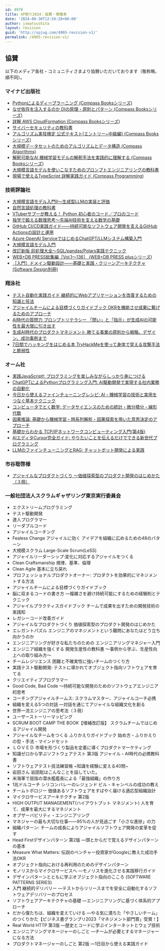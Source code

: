 ```yaml
---
id: 4970
title: XP祭り2024：協賛・寄贈本
date: '2024-09-30T12:59:28+00:00'
author: jxmatsushita
layout: revision
guid: 'http://xpjug.com/4965-revision-v1/'
permalink: /4965-revision-v1/
---
```


## 協賛

以下のメディア各社・コミュニティさまより協賛いただいております（敬称略、順不同）。

### マイナビ出版社

- [Pythonによるディープラーニング (Compass Booksシリーズ)](https://book.mynavi.jp/ec/products/detail/id=128583)
- [なぜ依存を注入するのか DIの原理・原則とパターン (Compass Booksシリーズ)](https://book.mynavi.jp/ec/products/detail/id=143373)
- [詳解 AWS CloudFormation (Compass Booksシリーズ)](https://book.mynavi.jp/ec/products/detail/id=143664)
- [サイバーセキュリティの教科書](https://book.mynavi.jp/ec/products/detail/id=141365)
- [アルゴリズム実技検定 公式テキスト\[エントリー~中級編\] (Compass Booksシリーズ)](https://book.mynavi.jp/ec/products/detail/id=120229)
- [大規模データセットのためのアルゴリズムとデータ構造 (Compass Algorithms)](https://book.mynavi.jp/ec/products/detail/id=143918)
- [解釈可能なAI 機械学習モデルの解釈手法を実践的に理解する (Compass Booksシリーズ)](https://book.mynavi.jp/ec/products/detail/id=139963)
- [大規模言語モデルを使いこなすためのプロンプトエンジニアリングの教科書](https://book.mynavi.jp/ec/products/detail/id=142552)
- [現場で使えるTypeScript 詳解実践ガイド (Compass Programming)](https://book.mynavi.jp/ec/products/detail/id=142709)

### 技術評論社

- [大規模言語モデル入門Ⅱ〜生成型LLMの実装と評価](https://gihyo.jp/book/2024/978-4-297-14393-0)
- [自然言語処理の教科書](https://gihyo.jp/book/2024/978-4-297-13863-9)
- [VTuberサプーが教える！ Python 初心者のコード／プロのコード](https://gihyo.jp/book/2024/978-4-297-14285-8)
- [独学で鍛える数理思考〜先端AI技術を支える数学の基礎](https://gihyo.jp/book/2024/978-4-297-14228-5)
- [GitHub CI/CD実践ガイド――持続可能なソフトウェア開発を支えるGitHub Actionsの設計と運用](https://gihyo.jp/book/2024/978-4-297-14173-8)
- [Azure OpenAI ServiceではじめるChatGPT/LLMシステム構築入門](https://gihyo.jp/book/2024/978-4-297-13929-2)
- [大規模言語モデル入門](https://gihyo.jp/book/2023/978-4-297-13633-8)
- [改訂新版 前処理大全〜SQL/pandas/Polars実践テクニック](https://gihyo.jp/book/2024/978-4-297-14138-7)
- [WEB+DB PRESS総集編［Vol.1～136］ (WEB+DB PRESS plusシリーズ)](https://gihyo.jp/book/2024/978-4-297-14156-1)
- [［入門］ドメイン駆動設計――基礎と実践・クリーンアーキテクチャ (Software Design別冊)](https://gihyo.jp/book/2024/978-4-297-14317-6)

### 翔泳社

- [テスト自動化実践ガイド 継続的にWebアプリケーションを改善するための知識と技法](https://www.shoeisha.co.jp/book/detail/9784798172354)
- [アジャイルチームによる目標づくりガイドブック OKRを機能させ成果に繋げるためのアプローチ](https://www.shoeisha.co.jp/book/detail/9784798184739)
- [AI時代の質問力 プロンプトリテラシー 「問い」と「指示」が生成AIの可能性を最大限に引き出す](https://www.shoeisha.co.jp/book/detail/9784798183459)
- [生成AI時代のプロダクトマネジメント 勝てる事業の原則から戦略、デザイン、成功事例まで](https://www.shoeisha.co.jp/book/detail/9784798186818)
- [7日間でハッキングをはじめる本 TryHackMeを使って身体で覚える攻撃手法と脆弱性](https://www.shoeisha.co.jp/book/detail/9784798181578)

### オーム社

- [実践JavaScript!: プログラミングを楽しみながらしっかり身につける](https://www.ohmsha.co.jp/book/9784274231735/)
- [ChatGPTによるPythonプログラミング入門: AI駆動開発で実現する社内業務の自動化](https://www.ohmsha.co.jp/book/9784274232138/)
- [今日から使えるファインチューニングレシピ: AI・機械学習の技術と実用をつなぐ基本テクニック](https://www.ohmsha.co.jp/book/9784274232381/)
- [コンピュータでとく数学: データサイエンスのための統計・微分積分・線形代数](https://www.ohmsha.co.jp/book/9784274231797/)
- [因果推論: 基礎から機械学習・時系列解析・因果探索を用いた意思決定のアプローチ](https://www.ohmsha.co.jp/book/9784274231230/)
- [基礎からわかる TCP/IPネットワークコンピューティング入門(第4版)](https://www.ohmsha.co.jp/book/9784274232312/)
- [AIエディタCursor完全ガイド: やりたいことを伝えるだけでできる新世代プログラミング](https://www.ohmsha.co.jp/book/9784274232428/)
- [LLMのファインチューニングとRAG: チャットボット開発による実践](https://www.ohmsha.co.jp/book/9784274231957/)

### 市谷聡啓様

- [アジャイルなプロダクトづくり ～価値探索型のプロダクト開発のはじめかた（３冊）](https://www.amazon.co.jp/dp/4295020117?ref=cm_sw_r_cp_ud_dp_CK4PRQ8Y48NT4QNNND5S&ref_=cm_sw_r_cp_ud_dp_CK4PRQ8Y48NT4QNNND5S&social_share=cm_sw_r_cp_ud_dp_CK4PRQ8Y48NT4QNNND5S)

### 一般社団法人スクラムギャザリング東京実行委員会

- エクストリームプログラミング
- テスト駆動開発
- 達人プログラマー
- リーダブルコード
- アジャイルコーチング
- Fealess Change アジャイルに効く アイデアを組織に広めるための48のパターン
- 大規模スクラム Large-Scale Scrum(LeSS)
- アジャイルリーダーシップ:変化に対応するアジャイルをつくる
- Clean Craftsmanship 規律、基準、倫理
- Clean Agile 基本に立ち戻れ
- プロフェッショナルプロダクトオーナー: プロダクトを効果的にマネジメントする方法
- アジャイルチームによる目標づくりガイドブック
- 脳に収まるコードの書き方 ―複雑さを避け持続可能にするための経験則とテクニック
- アジャイルプラクティスガイドブック チームで成果を出すための開発技術の実践知
- レガシーコード改善ガイド
- アジャイルなプロダクトづくり 価値探索型のプロダクト開発のはじめかた
- エレガントパズル エンジニアのマネジメントという難問にあなたはどう立ち向かうのか
- エンジニアリングが好きな私たちのための エンジニアリングマネジャー入門
- エンジニア組織を強くする 開発生産性の教科書 ～事例から学ぶ、生産性向上への取り組み方～
- チームレジリエンス 困難と不確実性に強いチームのつくり方
- 実践テスト駆動開発: テストに導かれてオブジェクト指向ソフトウェアを育てる
- クリエイティブプログラマー
- Good Code, Bad Code ～持続可能な開発のためのソフトウェアエンジニア的思考
- コーチングアジャイルチームス: スクラムマスター、アジャイルコーチ必携
- 組織を変える5つの対話 ―対話を通じてアジャイルな組織文化を創る
- 世界一流エンジニアの思考法（３冊）
- ユーザーストーリーマッピング
- SCRUM BOOT CAMP THE BOOK【増補改訂版】 スクラムチームではじめるアジャイル開発
- アジャイルなチームをつくる ふりかえりガイドブック 始め方・ふりかえりの型・手法・マインドセット
- ＬＯＶＥＤ 市場を形づくり製品を定着に導くプロダクトマーケティング
- 知識ゼロから学ぶソフトウェアテスト 第3版 アジャイル・AI時代の必携教科書
- ソフトウェアテスト技法練習帳 ~知識を経験に変える40問~
- 岩田さん 岩田聡はこんなことを話していた。
- 米海軍で屈指の潜水艦艦長による「最強組織」の作り方
- 1兆ドルコーチ シリコンバレーのレジェンド ビル・キャンベルの成功の教え
- チームトポロジー 価値あるソフトウェアをすばやく届ける適応型組織設計
- マイクロサービスアーキテクチャ 第2版
- HIGH OUTPUT MANAGEMENT(ハイアウトプット マネジメント) 人を育て、成果を最大にするマネジメント
- オブザーバビリティ・エンジニアリング
- マネジャーの最も大切な仕事――95%の人が見過ごす「小さな進捗」の力
- 組織パターン: チームの成長によりアジャイルソフトウェア開発の変革を促す
- Head Firstデザインパターン 第2版 ―頭とからだで覚えるデザインパターンの基本
- Measure What Matters: 伝説のベンチャー投資家がGoogleに教えた成功手法OKR
- オブジェクト指向における再利用のためのデザインパターン
- モノリスからマイクロサービスへ ―モノリスを進化させる実践移行ガイド
- デザインパターンとともに学ぶオブジェクト指向のこころ (SOFTWARE PATTERNS SERIES)
- 入門 継続的デリバリー ―テストからリリースまでを安全に自動化するソフトウェアデリバリーのプロセス
- ソフトウェアアーキテクチャの基礎 ―エンジニアリングに基づく体系的アプローチ
- だから僕たちは、組織を変えていける —やる気に満ちた「やさしいチーム」のつくりかた【ビジネス書グランプリ2023「マネジメント部門賞」受賞！】
- Real World HTTP 第3版 ―歴史とコードに学ぶインターネットとウェブ技術
- エンジニアリングマネージャーのしごと ―チームが必要とするマネージャーになる方法
- プロダクトマネージャーのしごと 第2版 ―1日目から使える実践ガイド